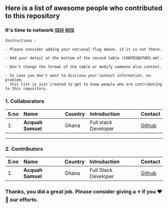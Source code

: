 ## Here is a list of awesome people who contributed to this repository

### It's time to network :ghana: :nigeria:

```
Instructions :

- Please consider adding your national flag above, if it is not there.

- Add your detail at the bottom of the second table (CONTRIBUTORS.md).

- Don't change the format of the table or modify someone else content.

- In case you don't want to disclose your contact information, no problem,
  this list is just created to get to know people who are contributing to this repository.
```


### 1. Collaborators

| S.no | Name | Country | Introduction | Contact |
|------|:------|:---------|:--------------|:------------|
| 1. | **Acquah Samuel** | Ghana | Full stack Developer  | [Github](https://github.com/acquahsamuel) |


---


### 2. Contributors

| S.no | Name | Country | Introduction | Contact |
|------|:------|:---------|:--------------|:------------|
| 1. | **Acquah Samuel** | Ghana | Full Stack Developer | [Github](https://github.com/acquahsamuel) |















###  Thanks, you did a great job. Please consider giving a :star: if you :heart::yellow_heart: our efforts.
